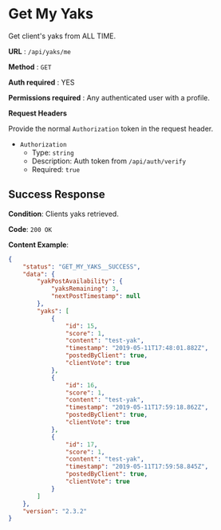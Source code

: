 # Get My Yaks

Get client's yaks from ALL TIME.

**URL** : `/api/yaks/me`

**Method** : `GET`

**Auth required** : YES

**Permissions required** : Any authenticated user with a profile.

**Request Headers**

Provide the normal `Authorization` token in the request header.

* `Authorization`
  * Type: `string`
  * Description: Auth token from `/api/auth/verify`
  * Required: `true`

## Success Response

**Condition**: Clients yaks retrieved.

**Code**: `200 OK`

**Content Example**:

```json
{
    "status": "GET_MY_YAKS__SUCCESS",
    "data": {
        "yakPostAvailability": {
            "yaksRemaining": 3,
            "nextPostTimestamp": null
        },
        "yaks": [
            {
                "id": 15,
                "score": 1,
                "content": "test-yak",
                "timestamp": "2019-05-11T17:48:01.882Z",
                "postedByClient": true,
                "clientVote": true
            },
            {
                "id": 16,
                "score": 1,
                "content": "test-yak",
                "timestamp": "2019-05-11T17:59:18.862Z",
                "postedByClient": true,
                "clientVote": true
            },
            {
                "id": 17,
                "score": 1,
                "content": "test-yak",
                "timestamp": "2019-05-11T17:59:58.845Z",
                "postedByClient": true,
                "clientVote": true
            }
        ]
    },
    "version": "2.3.2"
}
```
